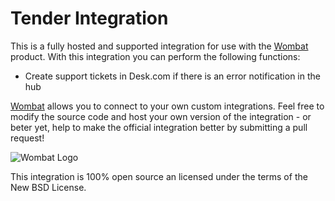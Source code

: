 # Tender Integration

This is a fully hosted and supported integration for use with the [Wombat](http://wombat.co) product. With this integration you can perform the following functions:

* Create support tickets in Desk.com if there is an error notification in the hub

[Wombat](http://wombat.co) allows you to connect to your own custom integrations.  Feel free to modify the source code and host your own version of the integration - or beter yet, help to make the official integration better by submitting a pull request!

![Wombat Logo](http://spreecommerce.com/images/wombat_logo.png)

This integration is 100% open source an licensed under the terms of the New BSD License.
